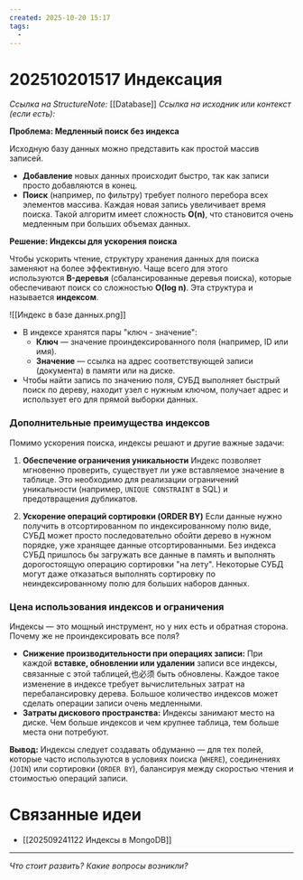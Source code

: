 ```yaml
---
created: 2025-10-20 15:17
tags:
  - 
---
```

# 202510201517 Индексация

*Ссылка на StructureNote:* [[Database]]
*Ссылка на исходник или контекст (если есть):*

**Проблема: Медленный поиск без индекса**

Исходную базу данных можно представить как простой массив записей.

- **Добавление** новых данных происходит быстро, так как записи просто добавляются в конец.
- **Поиск** (например, по фильтру) требует полного перебора всех элементов массива. Каждая новая запись увеличивает время поиска. Такой алгоритм имеет сложность **O(n)**, что становится очень медленным при больших объемах данных.

**Решение: Индексы для ускорения поиска**

Чтобы ускорить чтение, структуру хранения данных для поиска заменяют на более эффективную. Чаще всего для этого используются **B-деревья** (сбалансированные деревья поиска), которые обеспечивают поиск со сложностью **O(log n)**. Эта структура и называется **индексом**.

![[Индекс в базе данных.png]]

- В индексе хранятся пары "ключ - значение":
    - **Ключ** — значение проиндексированного поля (например, ID или имя).
    - **Значение** — ссылка на адрес соответствующей записи (документа) в памяти или на диске.
- Чтобы найти запись по значению поля, СУБД выполняет быстрый поиск по дереву, находит узел с нужным ключом, получает адрес и использует его для прямой выборки данных.

### **Дополнительные преимущества индексов**

Помимо ускорения поиска, индексы решают и другие важные задачи:

1. **Обеспечение ограничения уникальности**
    Индекс позволяет мгновенно проверить, существует ли уже вставляемое значение в таблице. Это необходимо для реализации ограничений уникальности (например, `UNIQUE CONSTRAINT` в SQL) и предотвращения дубликатов.
    
2. **Ускорение операций сортировки (ORDER BY)**
    Если данные нужно получить в отсортированном по индексированному полю виде, СУБД может просто последовательно обойти дерево в нужном порядке, уже хранящее данные отсортированными. Без индекса СУБД пришлось бы загружать все данные в память и выполнять дорогостоящую операцию сортировки "на лету". Некоторые СУБД могут даже отказаться выполнять сортировку по неиндексированному полю для больших наборов данных.

### **Цена использования индексов и ограничения**

Индексы — это мощный инструмент, но у них есть и обратная сторона. Почему же не проиндексировать все поля?

- **Снижение производительности при операциях записи:** При каждой **вставке, обновлении или удалении** записи все индексы, связанные с этой таблицей,也必须 быть обновлены. Каждое такое изменение в индексе требует вычислительных затрат на перебалансировку дерева. Большое количество индексов может сделать операции записи очень медленными.
- **Затраты дискового пространства:** Индексы занимают место на диске. Чем больше индексов и чем крупнее таблица, тем больше места они потребуют.

**Вывод:** Индексы следует создавать обдуманно — для тех полей, которые часто используются в условиях поиска (`WHERE`), соединениях (`JOIN`) или сортировки (`ORDER BY`), балансируя между скоростью чтения и стоимостью операций записи.

# Связанные идеи

- [[202509241122 Индексы в MongoDB]]

---

*Что стоит развить? Какие вопросы возникли?*
